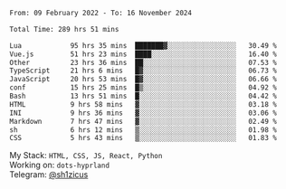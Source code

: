 <!--START_SECTION:waka-->

```txt
From: 09 February 2022 - To: 16 November 2024

Total Time: 289 hrs 51 mins

Lua            95 hrs 35 mins  ███████▓░░░░░░░░░░░░░░░░░   30.49 %
Vue.js         51 hrs 23 mins  ████░░░░░░░░░░░░░░░░░░░░░   16.40 %
Other          23 hrs 36 mins  ██░░░░░░░░░░░░░░░░░░░░░░░   07.53 %
TypeScript     21 hrs 6 mins   █▓░░░░░░░░░░░░░░░░░░░░░░░   06.73 %
JavaScript     20 hrs 53 mins  █▓░░░░░░░░░░░░░░░░░░░░░░░   06.66 %
conf           15 hrs 25 mins  █▒░░░░░░░░░░░░░░░░░░░░░░░   04.92 %
Bash           13 hrs 51 mins  █░░░░░░░░░░░░░░░░░░░░░░░░   04.42 %
HTML           9 hrs 58 mins   ▓░░░░░░░░░░░░░░░░░░░░░░░░   03.18 %
INI            9 hrs 36 mins   ▓░░░░░░░░░░░░░░░░░░░░░░░░   03.06 %
Markdown       7 hrs 47 mins   ▓░░░░░░░░░░░░░░░░░░░░░░░░   02.49 %
sh             6 hrs 12 mins   ▒░░░░░░░░░░░░░░░░░░░░░░░░   01.98 %
CSS            5 hrs 43 mins   ▒░░░░░░░░░░░░░░░░░░░░░░░░   01.83 %
```

<!--END_SECTION:waka-->
My Stack: `HTML, CSS, JS, React, Python` <br>
Working on: `dots-hyprland` <br>
Telegram: [@sh1zicus](https://t.me/sh1zicus) 

